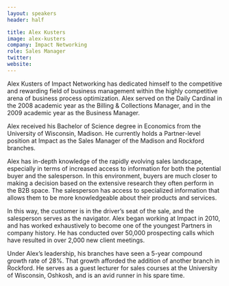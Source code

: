 ```yaml
---
layout: speakers
header: half

title: Alex Kusters
image: alex-kusters
company: Impact Networking
role: Sales Manager
twitter: 
website: 
---
```

Alex Kusters of Impact Networking has dedicated himself to the competitive and rewarding field of business management within the highly competitive arena of business process optimization. Alex served on the Daily Cardinal in the 2008 academic year as the Billing & Collections Manager, and in the 2009 academic year as the Business Manager. 

Alex received his Bachelor of Science degree in Economics from the University of Wisconsin, Madison. He currently holds a Partner-level position at Impact as the Sales Manager of the Madison and Rockford branches.

Alex has in-depth knowledge of the rapidly evolving sales landscape, especially in terms of increased access to information for both the potential buyer and the salesperson. In this environment, buyers are much closer to making a decision based on the extensive research they often perform in the B2B space. The salesperson has access to specialized information that allows them to be more knowledgeable about their products and services. 

In this way, the customer is in the driver’s seat of the sale, and the salesperson serves as the navigator. Alex began working at Impact in 2010, and has worked exhaustively to become one of the youngest Partners in company history. He has conducted over 50,000 prospecting calls which have resulted in over 2,000 new client meetings. 

Under Alex’s leadership, his branches have seen a 5-year compound growth rate of 28%. That growth afforded the addition of another branch in Rockford. He serves as a guest lecturer for sales courses at the University of Wisconsin, Oshkosh, and is an avid runner in his spare time.
